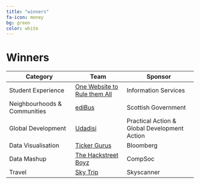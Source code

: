 ```yaml
---
title: "winners"
fa-icon: money
bg: green     
color: white  
---
```


# Winners

<div class="table-responsive" align="center">

<table class="table">
<thead>
<tr>
<th>Category </th>
<th> Team </th>
<th> Sponsor</th>
</tr>
</thead>
<tbody>
<tr>
<td>Student Experience</td>
<td><a href="#one-website-to-book-them-all">One Website to Rule them All</a></td>
<td>Information Services</td>
</tr>
<tr>
<td>Neighbourhoods &amp; Communities</td>
<td><a href="#edibus">ediBus</a></td>
<td>Scottish Government</td>
</tr>
<tr>
<td>Global Development</td>
<td><a href="#udadisi">Udadisi</a></td>
<td>Practical Action &amp; Global Development Action</td>
</tr>
<tr>
<td>Data Visualisation</td>
<td><a href="#ticker-gurus">Ticker Gurus</a></td>
<td>Bloomberg</td>
</tr>
<tr>
<td>Data Mashup</td>
<td><a href="#the-hackstreet-boyz">The Hackstreet Boyz</a></td>
<td>CompSoc</td>
</tr>
<tr>
<td>Travel</td>
<td><a href="#sky-trip">Sky Trip</a></td>
<td>Skyscanner</td>
</tr>
</tbody>
</table>

</div>
